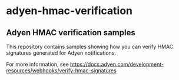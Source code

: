 # adyen-hmac-verification

## Adyen HMAC verification samples

This repository contains samples showing how you can verify HMAC signatures generated for Adyen notifications.

For more information, see https://docs.adyen.com/development-resources/webhooks/verify-hmac-signatures
